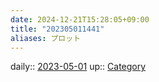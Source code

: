 ```yaml
---
date: 2024-12-21T15:28:05+09:00
title: "202305011441"
aliases: プロット
---
```


daily:: [2023-05-01](/Daily_Note/2023-05-01.md)
up:: [Category](202305011427.md)

